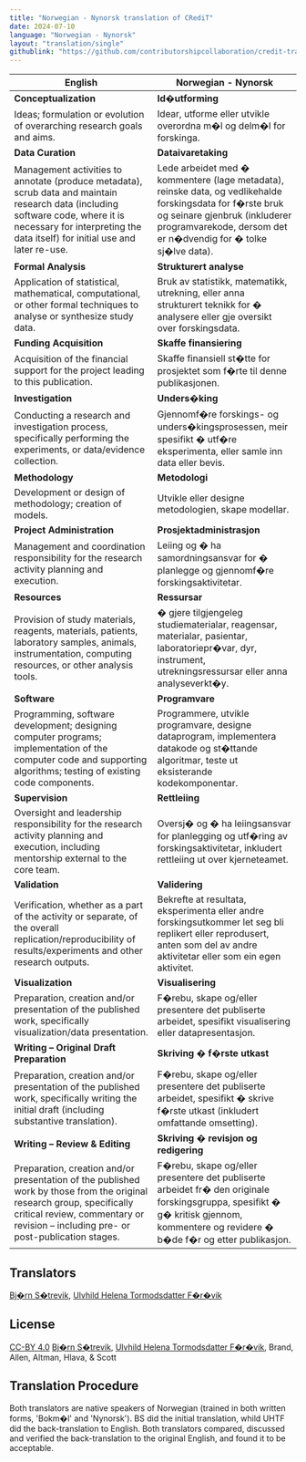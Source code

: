 ```yaml
---
title: "Norwegian - Nynorsk translation of CRediT"
date: 2024-07-10
language: "Norwegian - Nynorsk"
layout: "translation/single"
githublink: "https://github.com/contributorshipcollaboration/credit-translation/blob/main/translations/credit_translation_no_nn.json"
---
```


| English | Norwegian - Nynorsk |
| --- | --- |
| **Conceptualization** | **Id�utforming** |
| Ideas; formulation or evolution of overarching research goals and aims. | Idear, utforme eller utvikle overordna m�l og delm�l for forskinga. |
| **Data Curation** | **Dataivaretaking** |
| Management activities to annotate (produce metadata), scrub data and maintain research data (including software code, where it is necessary for interpreting the data itself) for initial use and later re-use. | Lede arbeidet med � kommentere (lage metadata), reinske data, og vedlikehalde forskingsdata for f�rste bruk og seinare gjenbruk (inkluderer programvarekode, dersom det er n�dvendig for � tolke sj�lve data). |
| **Formal Analysis** | **Strukturert analyse** |
| Application of statistical, mathematical, computational, or other formal techniques to analyse or synthesize study data. | Bruk av statistikk, matematikk, utrekning, eller anna strukturert teknikk for � analysere eller gje oversikt over forskingsdata. |
| **Funding Acquisition** | **Skaffe finansiering** |
| Acquisition of the financial support for the project leading to this publication. | Skaffe finansiell st�tte for prosjektet som f�rte til denne publikasjonen. |
| **Investigation** | **Unders�king** |
| Conducting a research and investigation process, specifically performing the experiments, or data/evidence collection. | Gjennomf�re forskings- og unders�kingsprosessen, meir spesifikt � utf�re eksperimenta, eller samle inn data eller bevis. |
| **Methodology** | **Metodologi** |
| Development or design of methodology; creation of models. | Utvikle eller designe metodologien, skape modellar. |
| **Project Administration** | **Prosjektadministrasjon** |
| Management and coordination responsibility for the research activity planning and execution. | Leiing og � ha samordningsansvar for � planlegge og gjennomf�re forskingsaktivitetar. |
| **Resources** | **Ressursar** |
| Provision of study materials, reagents, materials, patients, laboratory samples, animals, instrumentation, computing resources, or other analysis tools. | � gjere tilgjengeleg studiematerialar, reagensar, materialar, pasientar, laboratoriepr�var, dyr, instrument, utrekningsressursar eller anna analyseverkt�y. |
| **Software** | **Programvare** |
| Programming, software development; designing computer programs; implementation of the computer code and supporting algorithms; testing of existing code components. | Programmere, utvikle programvare, designe dataprogram, implementera datakode og st�ttande algoritmar, teste ut eksisterande kodekomponentar. |
| **Supervision** | **Rettleiing** |
| Oversight and leadership responsibility for the research activity planning and execution, including mentorship external to the core team. | Oversj� og � ha leiingsansvar for planlegging og utf�ring av forskingsaktivitetar, inkludert rettleiing ut over kjerneteamet. |
| **Validation** | **Validering** |
| Verification, whether as a part of the activity or separate, of the overall replication/reproducibility of results/experiments and other research outputs. | Bekrefte at resultata, eksperimenta eller andre forskingsutkommer let seg bli replikert eller reprodusert, anten som del av andre aktivitetar eller som ein egen aktivitet. |
| **Visualization** | **Visualisering** |
| Preparation, creation and/or presentation of the published work, specifically visualization/data presentation. | F�rebu, skape og/eller presentere det publiserte arbeidet, spesifikt visualisering eller datapresentasjon. |
| **Writing – Original Draft Preparation** | **Skriving � f�rste utkast** |
| Preparation, creation and/or presentation of the published work, specifically writing the initial draft (including substantive translation). | F�rebu, skape og/eller presentere det publiserte arbeidet, spesifikt � skrive f�rste utkast (inkludert omfattande omsetting). |
| **Writing – Review & Editing** | **Skriving � revisjon og redigering** |
| Preparation, creation and/or presentation of the published work by those from the original research group, specifically critical review, commentary or revision – including pre- or post-publication stages. | F�rebu, skape og/eller presentere det publiserte arbeidet fr� den originale forskingsgruppa, spesifikt � g� kritisk gjennom, kommentere og revidere � b�de f�r og etter publikasjon. |

## Translators

[Bj�rn  S�trevik](https://orcid.org/0000-0002-9367-6987), [Ulvhild Helena Tormodsdatter F�r�vik](https://orcid.org/0009-0000-6460-6245)


## License

[CC-BY 4.0](https://creativecommons.org/licenses/by/4.0/) [Bj�rn  S�trevik](https://orcid.org/0000-0002-9367-6987), [Ulvhild Helena Tormodsdatter F�r�vik](https://orcid.org/0009-0000-6460-6245), Brand, Allen, Altman, Hlava, & Scott
## Translation Procedure

Both translators are native speakers of Norwegian (trained in both written forms, 'Bokm�l' and 'Nynorsk'). BS did the initial translation, whild UHTF did the back-translation to English. Both translators compared, discussed and verified the back-translation to the original English, and found it to be acceptable.


